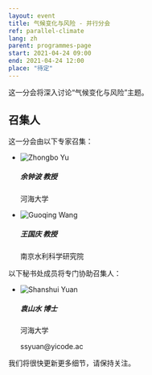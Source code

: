 ```yaml
---
layout: event
title: 气候变化与风险 - 并行分会
ref: parallel-climate
lang: zh
parent: programmes-page
start: 2021-04-24 09:00
end: 2021-04-24 12:00
place: "待定"
---
```

这一分会将深入讨论“气候变化与风险”主题。

## 召集人

这一分会由以下专家召集：

<ul class="people-list p-0">
  <li class="media my-2">
    <img src="https://cdn.jsdelivr.net/gh/estds/estds2020/assets/img/avatars/avatar-zhongbo-yu.jpg" class="people-avatar rounded-circle mr-3" alt="Zhongbo Yu">
    <div class="media-body">
      <h5 class="mt-0"><strong>余钟波</strong> 教授</h5>
      <p class="text-secondary">河海大学</p>
    </div>
  </li>
  <li class="media my-2">
    <img src="https://cdn.jsdelivr.net/gh/estds/estds2020/assets/img/avatars/avatar-guoqin-wang.jpg" class="people-avatar rounded-circle mr-3" alt="Guoqing Wang">
    <div class="media-body">
      <h5 class="mt-0"><b>王国庆</b> 教授</h5>
      <p class="text-secondary">南京水利科学研究院</p>
    </div>
  </li>
</ul>

以下秘书处成员将专门协助召集人：

<ul class="people-list p-0">
  <li class="media my-2">
    <img src="https://cdn.jsdelivr.net/gh/estds/estds2020/assets/img/avatars/avatar-shanshui-yuan.jpg" class="people-avatar rounded-circle mr-3" alt="Shanshui Yuan">
    <div class="media-body">
      <h5 class="mt-0"><strong>袁山水</strong> 博士</h5>
      <p class="text-secondary mb-0">河海大学</p>
      <p class="text-info"><i class="fas fa-envelope fa-fw mr-1"></i>ssyuan@yicode.ac</p>
    </div>
  </li>
</ul>

我们将很快更新更多细节，请保持关注。


